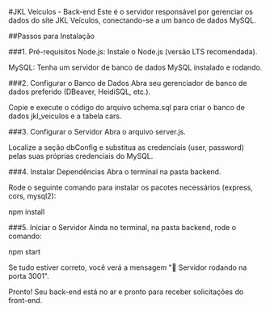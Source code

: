 #JKL Veículos - Back-end
Este é o servidor responsável por gerenciar os dados do site JKL Veículos, conectando-se a um banco de dados MySQL.

##Passos para Instalação

###1. Pré-requisitos
Node.js: Instale o Node.js (versão LTS recomendada).

MySQL: Tenha um servidor de banco de dados MySQL instalado e rodando.

###2. Configurar o Banco de Dados
Abra seu gerenciador de banco de dados preferido (DBeaver, HeidiSQL, etc.).

Copie e execute o código do arquivo schema.sql para criar o banco de dados jkl_veiculos e a tabela cars.

###3. Configurar o Servidor
Abra o arquivo server.js.

Localize a seção dbConfig e substitua as credenciais (user, password) pelas suas próprias credenciais do MySQL.

###4. Instalar Dependências
Abra o terminal na pasta backend.

Rode o seguinte comando para instalar os pacotes necessários (express, cors, mysql2):

npm install

###5. Iniciar o Servidor
Ainda no terminal, na pasta backend, rode o comando:

npm start

Se tudo estiver correto, você verá a mensagem "🚀 Servidor rodando na porta 3001".

Pronto! Seu back-end está no ar e pronto para receber solicitações do front-end.
